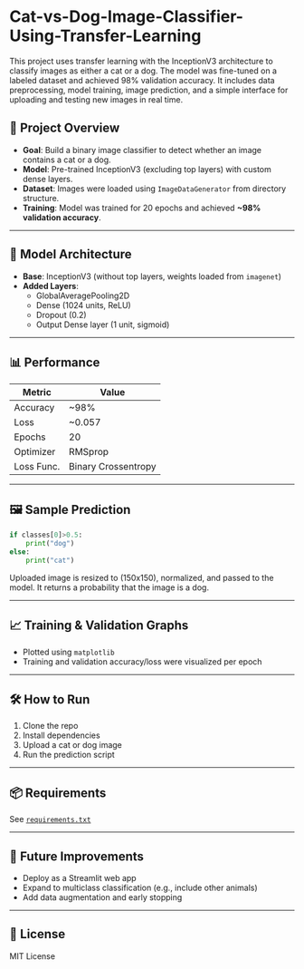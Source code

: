 # Cat-vs-Dog-Image-Classifier-Using-Transfer-Learning
This project uses transfer learning with the InceptionV3 architecture to classify images as either a cat or a dog. The model was fine-tuned on a labeled dataset and achieved 98% validation accuracy. It includes data preprocessing, model training, image prediction, and a simple interface for uploading and testing new images in real time.

## 📌 Project Overview

- **Goal**: Build a binary image classifier to detect whether an image contains a cat or a dog.
- **Model**: Pre-trained InceptionV3 (excluding top layers) with custom dense layers.
- **Dataset**: Images were loaded using `ImageDataGenerator` from directory structure.
- **Training**: Model was trained for 20 epochs and achieved **~98% validation accuracy**.

---

## 🧠 Model Architecture

- **Base**: InceptionV3 (without top layers, weights loaded from `imagenet`)
- **Added Layers**:
  - GlobalAveragePooling2D
  - Dense (1024 units, ReLU)
  - Dropout (0.2)
  - Output Dense layer (1 unit, sigmoid)

---

## 📊 Performance

| Metric      | Value     |
|-------------|-----------|
| Accuracy    | ~98%      |
| Loss        | ~0.057    |
| Epochs      | 20        |
| Optimizer   | RMSprop   |
| Loss Func.  | Binary Crossentropy |

---

## 🖼️ Sample Prediction

```python
if classes[0]>0.5:
    print("dog")
else:
    print("cat")
````

Uploaded image is resized to (150x150), normalized, and passed to the model. It returns a probability that the image is a dog.

---

## 📈 Training & Validation Graphs

* Plotted using `matplotlib`
* Training and validation accuracy/loss were visualized per epoch

---

## 🛠️ How to Run

1. Clone the repo
2. Install dependencies
3. Upload a cat or dog image
4. Run the prediction script

---

## 📦 Requirements

See [`requirements.txt`](requirements.txt)

---

## 🚀 Future Improvements

* Deploy as a Streamlit web app
* Expand to multiclass classification (e.g., include other animals)
* Add data augmentation and early stopping

---

## 🧾 License

MIT License

